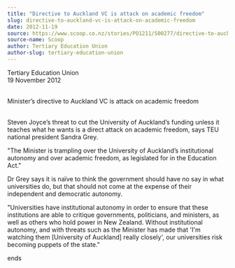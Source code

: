 ```yaml
---
title: "Directive to Auckland VC is attack on academic freedom"
slug: directive-to-auckland-vc-is-attack-on-academic-freedom
date: 2012-11-19
source: https://www.scoop.co.nz/stories/PO1211/S00277/directive-to-auckland-vc-is-attack-on-academic-freedom.htm
source-name: Scoop
author: Tertiary Education Union
author-slug: tertiary-education-union
---
```


<p>Tertiary Education Union<br>19 November
2012</p>

<p><br>Minister’s directive to Auckland VC is attack
on academic freedom</p>

<p><br>Steven Joyce’s threat to cut the
University of Auckland’s funding unless it teaches what he
wants is a direct attack on academic freedom, says TEU
national president Sandra Grey.</p>

<p>"The Minister is trampling
over the University of Auckland’s institutional autonomy
and over academic freedom, as legislated for in the
Education Act."</p>

<p>Dr Grey says it is naïve to think the
government should have no say in what universities do, but
that should not come at the expense of their independent and
democratic autonomy.</p>

<p>"Universities have institutional
autonomy in order to ensure that these institutions are able
to critique governments, politicians, and ministers, as well
as others who hold power in New Zealand. Without
institutional autonomy, and with threats such as the
Minister has made that 'I'm watching them [University of
Auckland] really closely', our universities risk becoming
puppets of the
state."</p>

<p>ends<p>

<p></p>